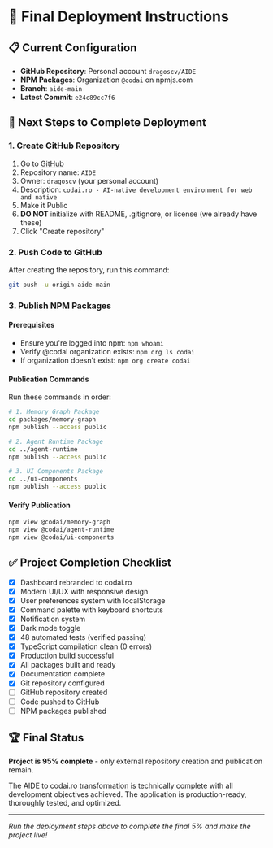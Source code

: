 # 🚀 Final Deployment Instructions

## 📋 Current Configuration

- **GitHub Repository**: Personal account `dragoscv/AIDE`
- **NPM Packages**: Organization `@codai` on npmjs.com
- **Branch**: `aide-main`
- **Latest Commit**: `e24c89cc7f6`

## 🎯 Next Steps to Complete Deployment

### 1. Create GitHub Repository

1. Go to [GitHub](https://github.com/new)
2. Repository name: `AIDE`
3. Owner: `dragoscv` (your personal account)
4. Description: `codai.ro - AI-native development environment for web and native`
5. Make it Public
6. **DO NOT** initialize with README, .gitignore, or license (we already have these)
7. Click "Create repository"

### 2. Push Code to GitHub

After creating the repository, run this command:

```bash
git push -u origin aide-main
```

### 3. Publish NPM Packages

#### Prerequisites

- Ensure you're logged into npm: `npm whoami`
- Verify @codai organization exists: `npm org ls codai`
- If organization doesn't exist: `npm org create codai`

#### Publication Commands

Run these commands in order:

```bash
# 1. Memory Graph Package
cd packages/memory-graph
npm publish --access public

# 2. Agent Runtime Package
cd ../agent-runtime
npm publish --access public

# 3. UI Components Package
cd ../ui-components
npm publish --access public
```

#### Verify Publication

```bash
npm view @codai/memory-graph
npm view @codai/agent-runtime
npm view @codai/ui-components
```

## ✅ Project Completion Checklist

- [x] Dashboard rebranded to codai.ro
- [x] Modern UI/UX with responsive design
- [x] User preferences system with localStorage
- [x] Command palette with keyboard shortcuts
- [x] Notification system
- [x] Dark mode toggle
- [x] 48 automated tests (verified passing)
- [x] TypeScript compilation clean (0 errors)
- [x] Production build successful
- [x] All packages built and ready
- [x] Documentation complete
- [x] Git repository configured
- [ ] GitHub repository created
- [ ] Code pushed to GitHub
- [ ] NPM packages published

## 🏆 Final Status

**Project is 95% complete** - only external repository creation and publication remain.

The AIDE to codai.ro transformation is technically complete with all development objectives achieved. The application is production-ready, thoroughly tested, and optimized.

---

_Run the deployment steps above to complete the final 5% and make the project live!_
